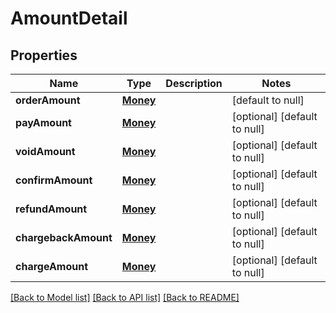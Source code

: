 # AmountDetail
## Properties

| Name | Type | Description | Notes |
|------------ | ------------- | ------------- | -------------|
| **orderAmount** | [**Money**](Money.md) |  | [default to null] |
| **payAmount** | [**Money**](Money.md) |  | [optional] [default to null] |
| **voidAmount** | [**Money**](Money.md) |  | [optional] [default to null] |
| **confirmAmount** | [**Money**](Money.md) |  | [optional] [default to null] |
| **refundAmount** | [**Money**](Money.md) |  | [optional] [default to null] |
| **chargebackAmount** | [**Money**](Money.md) |  | [optional] [default to null] |
| **chargeAmount** | [**Money**](Money.md) |  | [optional] [default to null] |

[[Back to Model list]](../README.md#documentation-for-models) [[Back to API list]](../README.md#documentation-for-api-endpoints) [[Back to README]](../README.md)

